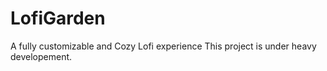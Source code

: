 # LofiGarden
A fully customizable and Cozy Lofi experience
This project is under heavy developement.
